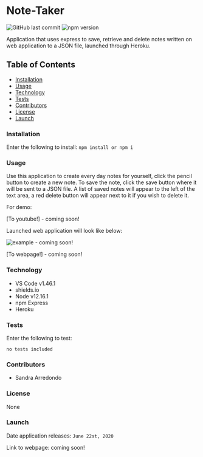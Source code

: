 # Note-Taker

![GitHub last commit](https://img.shields.io/github/last-commit/salpharre/Note-Taker) ![npm version](https://badge.fury.io/js/inquirer.svg)

Application that uses express to save, retrieve and delete notes written on web application to a JSON file, launched through Heroku.

## Table of Contents

* [Installation](#installation)
* [Usage](#usage)
* [Technology](#technology)
* [Tests](#tests)
* [Contributors](#contributors)
* [License](#license)
* [Launch](#launch)

### Installation

Enter the following to install:
`npm install or npm i`

### Usage

Use this application to create every day notes for yourself, click the pencil button to create a new note. To save the note, click the save button where it will be sent to a JSON file. A list of saved notes will appear to the left of the text area, a red delete button will appear next to it if you wish to delete it.


For demo:

[To youtube!] - coming soon!

Launched web application will look like below:

![example]() - coming soon!

[To webpage!] - coming soon!

### Technology

* VS Code v1.46.1
* shields.io
* Node v12.16.1
* npm Express
* Heroku

### Tests

Enter the following to test:

`no tests included`

### Contributors

* Sandra Arredondo

### License

None

### Launch

Date application releases: `June 22st, 2020`

Link to webpage: coming soon!

